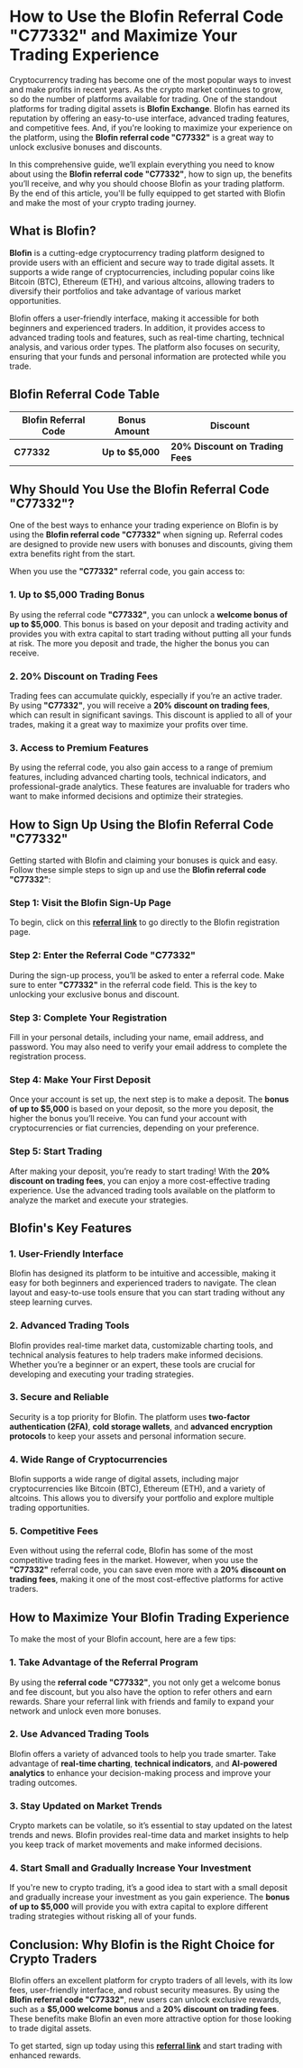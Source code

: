 # How to Use the Blofin Referral Code "C77332" and Maximize Your Trading Experience

Cryptocurrency trading has become one of the most popular ways to invest and make profits in recent years. As the crypto market continues to grow, so do the number of platforms available for trading. One of the standout platforms for trading digital assets is **Blofin Exchange**. Blofin has earned its reputation by offering an easy-to-use interface, advanced trading features, and competitive fees. And, if you're looking to maximize your experience on the platform, using the **Blofin referral code "C77332"** is a great way to unlock exclusive bonuses and discounts.

In this comprehensive guide, we’ll explain everything you need to know about using the **Blofin referral code "C77332"**, how to sign up, the benefits you’ll receive, and why you should choose Blofin as your trading platform. By the end of this article, you'll be fully equipped to get started with Blofin and make the most of your crypto trading journey.

## What is Blofin?

**Blofin** is a cutting-edge cryptocurrency trading platform designed to provide users with an efficient and secure way to trade digital assets. It supports a wide range of cryptocurrencies, including popular coins like Bitcoin (BTC), Ethereum (ETH), and various altcoins, allowing traders to diversify their portfolios and take advantage of various market opportunities.

Blofin offers a user-friendly interface, making it accessible for both beginners and experienced traders. In addition, it provides access to advanced trading tools and features, such as real-time charting, technical analysis, and various order types. The platform also focuses on security, ensuring that your funds and personal information are protected while you trade.

## Blofin Referral Code Table

| **Blofin Referral Code** | **Bonus Amount**            | **Discount**                 |
|--------------------------|-----------------------------|------------------------------|
| **C77332**               | **Up to $5,000**            | **20% Discount on Trading Fees** |

## Why Should You Use the Blofin Referral Code "C77332"?

One of the best ways to enhance your trading experience on Blofin is by using the **Blofin referral code "C77332"** when signing up. Referral codes are designed to provide new users with bonuses and discounts, giving them extra benefits right from the start. 

When you use the **"C77332"** referral code, you gain access to:

### 1. **Up to $5,000 Trading Bonus**
By using the referral code **"C77332"**, you can unlock a **welcome bonus of up to $5,000**. This bonus is based on your deposit and trading activity and provides you with extra capital to start trading without putting all your funds at risk. The more you deposit and trade, the higher the bonus you can receive.

### 2. **20% Discount on Trading Fees**
Trading fees can accumulate quickly, especially if you’re an active trader. By using **"C77332"**, you will receive a **20% discount on trading fees**, which can result in significant savings. This discount is applied to all of your trades, making it a great way to maximize your profits over time.

### 3. **Access to Premium Features**
By using the referral code, you also gain access to a range of premium features, including advanced charting tools, technical indicators, and professional-grade analytics. These features are invaluable for traders who want to make informed decisions and optimize their strategies.

## How to Sign Up Using the Blofin Referral Code "C77332"

Getting started with Blofin and claiming your bonuses is quick and easy. Follow these simple steps to sign up and use the **Blofin referral code "C77332"**:

### Step 1: Visit the Blofin Sign-Up Page

To begin, click on this [**referral link**](https://blofin.com/register?referral_code=C77332) to go directly to the Blofin registration page. 

### Step 2: Enter the Referral Code "C77332"

During the sign-up process, you’ll be asked to enter a referral code. Make sure to enter **"C77332"** in the referral code field. This is the key to unlocking your exclusive bonus and discount.

### Step 3: Complete Your Registration

Fill in your personal details, including your name, email address, and password. You may also need to verify your email address to complete the registration process.

### Step 4: Make Your First Deposit

Once your account is set up, the next step is to make a deposit. The **bonus of up to $5,000** is based on your deposit, so the more you deposit, the higher the bonus you’ll receive. You can fund your account with cryptocurrencies or fiat currencies, depending on your preference.

### Step 5: Start Trading

After making your deposit, you’re ready to start trading! With the **20% discount on trading fees**, you can enjoy a more cost-effective trading experience. Use the advanced trading tools available on the platform to analyze the market and execute your strategies.

## Blofin's Key Features

### 1. **User-Friendly Interface**
Blofin has designed its platform to be intuitive and accessible, making it easy for both beginners and experienced traders to navigate. The clean layout and easy-to-use tools ensure that you can start trading without any steep learning curves.

### 2. **Advanced Trading Tools**
Blofin provides real-time market data, customizable charting tools, and technical analysis features to help traders make informed decisions. Whether you’re a beginner or an expert, these tools are crucial for developing and executing your trading strategies.

### 3. **Secure and Reliable**
Security is a top priority for Blofin. The platform uses **two-factor authentication (2FA)**, **cold storage wallets**, and **advanced encryption protocols** to keep your assets and personal information secure.

### 4. **Wide Range of Cryptocurrencies**
Blofin supports a wide range of digital assets, including major cryptocurrencies like Bitcoin (BTC), Ethereum (ETH), and a variety of altcoins. This allows you to diversify your portfolio and explore multiple trading opportunities.

### 5. **Competitive Fees**
Even without using the referral code, Blofin has some of the most competitive trading fees in the market. However, when you use the **"C77332"** referral code, you can save even more with a **20% discount on trading fees**, making it one of the most cost-effective platforms for active traders.

## How to Maximize Your Blofin Trading Experience

To make the most of your Blofin account, here are a few tips:

### 1. **Take Advantage of the Referral Program**
By using the **referral code "C77332"**, you not only get a welcome bonus and fee discount, but you also have the option to refer others and earn rewards. Share your referral link with friends and family to expand your network and unlock even more bonuses.

### 2. **Use Advanced Trading Tools**
Blofin offers a variety of advanced tools to help you trade smarter. Take advantage of **real-time charting**, **technical indicators**, and **AI-powered analytics** to enhance your decision-making process and improve your trading outcomes.

### 3. **Stay Updated on Market Trends**
Crypto markets can be volatile, so it’s essential to stay updated on the latest trends and news. Blofin provides real-time data and market insights to help you keep track of market movements and make informed decisions.

### 4. **Start Small and Gradually Increase Your Investment**
If you're new to crypto trading, it’s a good idea to start with a small deposit and gradually increase your investment as you gain experience. The **bonus of up to $5,000** will provide you with extra capital to explore different trading strategies without risking all of your funds.

## Conclusion: Why Blofin is the Right Choice for Crypto Traders

Blofin offers an excellent platform for crypto traders of all levels, with its low fees, user-friendly interface, and robust security measures. By using the **Blofin referral code "C77332"**, new users can unlock exclusive rewards, such as a **$5,000 welcome bonus** and a **20% discount on trading fees**. These benefits make Blofin an even more attractive option for those looking to trade digital assets.

To get started, sign up today using this [**referral link**](https://blofin.com/register?referral_code=C77332) and start trading with enhanced rewards.

